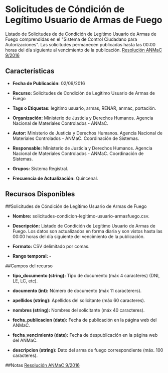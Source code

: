 Solicitudes de Cóndición de Legítimo Usuario de Armas de Fuego
==============================================================

Listado de Solicitudes de de Condición de Legítimo Usuario de Armas de Fuego comprendidas en el "Sistema de Control Ciudadano para Autorizaciones". Las solicitudes permanecen publicadas hasta las 00:00 horas del día siguiente al vencimiento de la publicación. [Resolución ANMaC 9/2016](http://servicios.infoleg.gob.ar/infolegInternet/anexos/265000-269999/265340/norma.htm)

Características
---------------

-	**Fecha de Publicación:** 02/09/2016

-	**Recurso:** Solicitudes de Condición de Legítimo Usuario de Armas de Fuego

-	**Tags o Etiquetas:** legítimo usuario, armas, RENAR, anmac, portación.  

-	**Organización:** Ministerio de Justicia y Derechos Humanos. Agencia Nacional de Materiales Controlados - ANMaC. 

-	**Autor:** Ministerio de Justicia y Derechos Humanos. Agencia Nacional de Materiales Controlados - ANMaC. Coordinación de Sistemas.

-	**Responsable:** Ministerio de Justicia y Derechos Humanos. Agencia Nacional de Materiales Controlados - ANMaC. Coordinación de Sistemas. 

-	**Grupos:** Sistema Registral.

- **Frecuencia de Actualización:** Quincenal.

Recursos Disponibles
--------------------

##Solicitudes de Cóndición de Legítimo Usuario de Armas de Fuego

-	**Nombre:** solicitudes-condicion-legitimo-usuario-armasfuego.csv.

-	**Descripción:** Listado de Condición de Legítimo Usuario de Armas de Fuego. Los datos son actualizados en forma diaria y son vistos hasta las 00:00 horas del día siguiente del vencimiento de la publicación.

-	**Formato:** CSV delimitado por comas.

-	**Rango temporal:** -

##Campos del recurso

-	**tipo_documento (string):** Tipo de documento (máx 4 caracteres) (DNI, LE, LC, etc).

-	**documento (int):** Número de documento (máx 11 caracterers).

-	**apellidos (string):** Apellidos del solicitante (máx 60 caracteres).

-	**nombres (string):** Nombres del solicitante (máx 40 caracteres).

-	**fecha_publicacion (date):** Fecha de publicación en la página web del ANMaC.

-	**fecha_vencimiento (date):** Fecha de despublicación en la página web del ANMaC.

-	**descripcion (string):** Dato del arma de fuego correspondiente (máx. 100 caracteres).

##Notas
[Resolución ANMaC 9/2016](http://servicios.infoleg.gob.ar/infolegInternet/anexos/265000-269999/265340/norma.htm)
